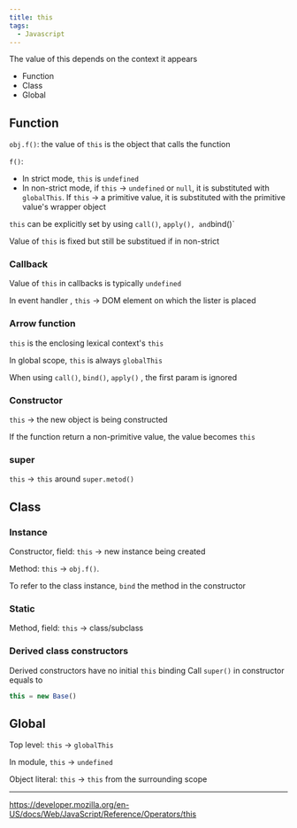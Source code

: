 ```yaml
---
title: this
tags:
  - Javascript
---
```


The value of this depends on the context it appears

- Function
- Class
- Global

## Function

`obj.f()`: the value of `this` is the object that calls the function

`f()`:

- In strict mode, `this` is `undefined`
- In non-strict mode, if `this` -> `undefined` or `null`, it is substituted with `globalThis`. If `this` -> a primitive value, it is substituted with the primitive value's wrapper object

`this` can be explicitly set by using `call()`, `apply(), and`bind()`

Value of `this` is fixed but still be substitued if in non-strict

### Callback

Value of `this` in callbacks is typically `undefined`

In event handler , `this` -> DOM element on which the lister is placed

### Arrow function

`this` is the enclosing lexical context's `this`

In global scope, `this` is always `globalThis`

When using `call()`, `bind()`, `apply()` , the first param is ignored

### Constructor

`this` -> the new object is being constructed

If the function return a non-primitive value, the value becomes `this`

### super

`this` -> `this` around `super.metod()`

## Class

### Instance

Constructor, field: `this` -> new instance being created

Method: `this` -> `obj.f()`.

To refer to the class instance, `bind` the method in the constructor

### Static

Method, field: `this` -> class/subclass

### Derived class constructors

Derived constructors have no initial `this` binding
Call `super()` in constructor equals to

```javascript
this = new Base()
```

## Global

Top level: `this` -> `globalThis`

In module, `this` -> `undefined`

Object literal: `this` -> `this` from the surrounding scope

---

https://developer.mozilla.org/en-US/docs/Web/JavaScript/Reference/Operators/this
